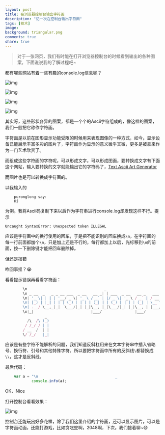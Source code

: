 ```yaml
---
layout: post
title: 在浏览器控制台输出字符画
description: "记一次在控制台输出字符画"
tags: [技术]
image:
background: triangular.png
comments: true
share: true
---
```


> 对于一张网页，我们有时能在打开浏览器控制台的时候看到输出的各种图案，下面说说我的了解过程吧~

都有哪些网站有着一些有趣的console.log信息呢？

<!-- more -->

![img]({{site.url}}images/article/2016-2-19/1.jpg)

![img]({{site.url}}images/article/2016-2-19/2.jpg)

![img]({{site.url}}images/article/2016-2-19/3.jpg)

![img]({{site.url}}images/article/2016-2-19/4.jpg)

其实呀，这些形状各异的图案，都是一个个的Ascii字符组成的，像这样的图案，我们一般把它称作字符画。

字符画是以前在图形显示功能受限的时候用来表现图像的一种方式，如今，显示设备已能展示丰富多彩的图片了，字符画作为显示的意义微乎其微，更多是被拿来作为一门艺术欣赏了。

而组成这些字符画的字符呢，可以形成文字，可以形成图画，要转换成文字有下面这个网站，输入要转换的文字就能输出它的字符码了，[Text Ascii Art Generator](http://patorjk.com/software/taag/)

而图片也是可以转换成字符画的。

以我输入的

```
	puronglong say:
	Hi
```

为例。我将Ascii码复制下来以后作为字符串进行console.log却发现这样不行。提示

```
Uncaught SyntaxError: Unexpected token ILLEGAL
```

应该是字符画中的换行使用的回车，于是把不能识别的回车换成```\n```，在字符画的每一行前面都加个```\n```，只是加上还是不行的，每行都加上以后，光标移到```\n```的前面，按一下删除键才能把回车删除掉。

但还是报错

咋回事捏？😭

看看提示错误再看看字符画：

```js
		\n                                   _
		\n _ __  _   _ _ __ ___  _ __   __ _| | ___  _ __   __ _   ___  __ _ _   _   _
		\n| '_ \| | | | '__/ _ \| '_ \ / _` | |/ _ \| '_ \ / _` | / __|/ _` | | | | (_)
		\n| |_) | |_| | | | (_) | | | | (_| | | (_) | | | | (_| | \__ \ (_| | |_| |  _
		\n| .__/ \__,_|_|  \___/|_| |_|\__, |_|\___/|_| |_|\__, | |___/\__,_|\__, | (_)
		\n|_|                          |___/               |___/             |___/
		          _
		  /\  /\ (_)
		 / /_/ / | |
		/ __  /  | |
		\/ /_/   |_|
```

应该是有些字符不能解析的问题，我们知道反斜杠用来在文本字符串中插入省略号、换行符、引号和其他特殊字符。所以要把字符画中所有的反斜线```\```都替换成```\\```，这才是反斜线。

最后代码：

```js
	var a = "\n                                   _                                         \n _ __  _   _ _ __ ___  _ __   __ _| | ___  _ __   __ _   ___  __ _ _   _   _ \n| '_ \\| | | | '__/ _ \\| '_ \\ / _` | |/ _ \\| '_ \\ / _` | / __|/ _` | | | | (_)\n| |_) | |_| | | | (_) | | | | (_| | | (_) | | | | (_| | \\__ \\ (_| | |_| |  _ \n| .__/ \\__,_|_|  \\___/|_| |_|\\__, |_|\\___/|_| |_|\\__, | |___/\\__,_|\\__, | (_)\n|_|                          |___/               |___/             |___/     \n          _                                                                  \n  /\\  /\\ (_)                                                                 \n / /_/ / | |                                                                 \n/ __  /  | |                                                                 \n\\/ /_/   |_|            😃";
            console.info(a);
```

OK，Nice

打开控制台看看效果：

![img]({{site.url}}images/article/2016-2-19/5.png)

控制台还能玩出好多花样，除了我们这里介绍的字符画，还可以显示图片，可以是字符画动画，还能打游戏，比如贪吃蛇啊，2048啊，下次，我们接着聊~😄